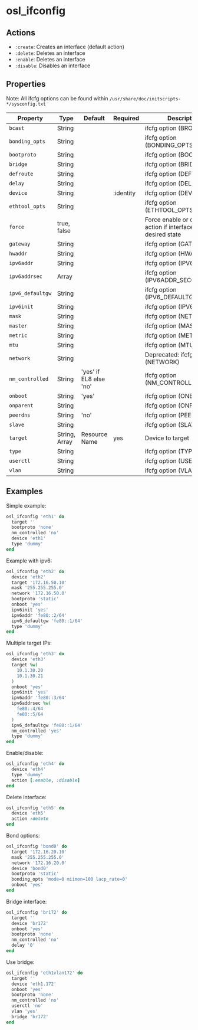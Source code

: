 # osl_ifconfig

## Actions

- `:create`: Creates an interface (default action)
- `:delete`: Deletes an interface
- `:enable`: Deletes an interface
- `:disable`: Disables an interface

## Properties

Note: All ifcfg options can be found within `/usr/share/doc/initscripts-*/sysconfig.txt`

| Property         | Type          | Default                     | Required  | Description                                                     |
|------------------|---------------|-----------------------------|-----------|-----------------------------------------------------------------|
| `bcast`          | String        |                             |           | ifcfg option (BROADCAST)                                        |
| `bonding_opts`   | String        |                             |           | ifcfg option (BONDING_OPTS)                                     |
| `bootproto`      | String        |                             |           | ifcfg option (BOOTPROTO)                                        |
| `bridge`         | String        |                             |           | ifcfg option (BRIDGE)                                           |
| `defroute`       | String        |                             |           | ifcfg option (DEFROUTE)                                         |
| `delay`          | String        |                             |           | ifcfg option (DELAY)                                            |
| `device`         | String        |                             | :identity | ifcfg option (DEVICE)                                           |
| `ethtool_opts`   | String        |                             |           | ifcfg option (ETHTOOL_OPTS)                                     |
| `force`          | true, false   |                             |           | Force enable or disable action if interface is in desired state |
| `gateway`        | String        |                             |           | ifcfg option (GATEWAY)                                          |
| `hwaddr`         | String        |                             |           | ifcfg option (HWADDR)                                           |
| `ipv6addr`       | String        |                             |           | ifcfg option (IPV6ADDR)                                         |
| `ipv6addrsec`    | Array         |                             |           | ifcfg option (IPV6ADDR_SECONDARIES)                             |
| `ipv6_defaultgw` | String        |                             |           | ifcfg option (IPV6_DEFAULTGW)                                   |
| `ipv6init`       | String        |                             |           | ifcfg option (IPV6INIT)                                         |
| `mask`           | String        |                             |           | ifcfg option (NETMASK)                                          |
| `master`         | String        |                             |           | ifcfg option (MASTER)                                           |
| `metric`         | String        |                             |           | ifcfg option (METRIC)                                           |
| `mtu`            | String        |                             |           | ifcfg option (MTU)                                              |
| `network`        | String        |                             |           | Deprecated: ifcfg option (NETWORK)                              |
| `nm_controlled`  | String        | 'yes' if EL8 else 'no'      |           | ifcfg option (NM_CONTROLLED)                                    |
| `onboot`         | String        | 'yes'                       |           | ifcfg option (ONBOOT)                                           |
| `onparent`       | String        |                             |           | ifcfg option (ONPARENT)                                         |
| `peerdns`        | String        | 'no'                        |           | ifcfg option (PEERDNS)                                          |
| `slave`          | String        |                             |           | ifcfg option (SLAVE)                                            |
| `target`         | String, Array | Resource Name               | yes       | Device to target                                                |
| `type`           | String        |                             |           | ifcfg option (TYPE)                                             |
| `userctl`        | String        |                             |           | ifcfg option (USERCTL)                                          |
| `vlan`           | String        |                             |           | ifcfg option (VLAN)                                             |

## Examples

Simple example:

```ruby
osl_ifconfig 'eth1' do
  target ''
  bootproto 'none'
  nm_controlled 'no'
  device 'eth1'
  type 'dummy'
end
```

Example with ipv6:

```ruby
osl_ifconfig 'eth2' do
  device 'eth2'
  target '172.16.50.10'
  mask '255.255.255.0'
  network '172.16.50.0'
  bootproto 'static'
  onboot 'yes'
  ipv6init 'yes'
  ipv6addr 'fe80::2/64'
  ipv6_defaultgw 'fe80::1/64'
  type 'dummy'
end
```

Multiple target IPs:

```ruby
osl_ifconfig 'eth3' do
  device 'eth3'
  target %w(
    10.1.30.20
    10.1.30.21
  )
  onboot 'yes'
  ipv6init 'yes'
  ipv6addr 'fe80::3/64'
  ipv6addrsec %w(
    fe80::4/64
    fe80::5/64
  )
  ipv6_defaultgw 'fe80::1/64'
  nm_controlled 'yes'
  type 'dummy'
end
```

Enable/disable:

```ruby
osl_ifconfig 'eth4' do
  device 'eth4'
  type 'dummy'
  action [:enable, :disable]
end
```

Delete interface:

```ruby
osl_ifconfig 'eth5' do
  device 'eth5'
  action :delete
end
```

Bond options:

```ruby
osl_ifconfig 'bond0' do
  target '172.16.20.10'
  mask '255.255.255.0'
  network '172.16.20.0'
  device 'bond0'
  bootproto 'static'
  bonding_opts 'mode=0 miimon=100 lacp_rate=0'
  onboot 'yes'
end
```

Bridge interface:

```ruby
osl_ifconfig 'br172' do
  target ''
  device 'br172'
  onboot 'yes'
  bootproto 'none'
  nm_controlled 'no'
  delay '0'
end
```

Use bridge:

```ruby
osl_ifconfig 'eth1vlan172' do
  target ''
  device 'eth1.172'
  onboot 'yes'
  bootproto 'none'
  nm_controlled 'no'
  userctl 'no'
  vlan 'yes'
  bridge 'br172'
end
```
